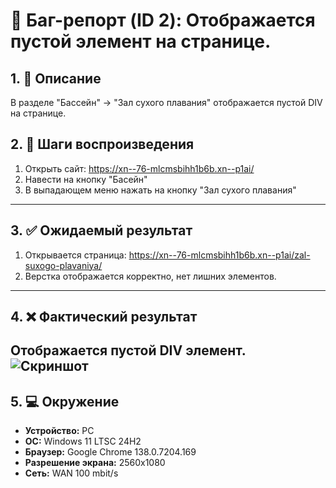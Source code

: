 # 🐞 Баг-репорт (ID 2): Отображается пустой элемент на странице.

## 1. 📝 Описание  
В разделе "Бассейн" -> "Зал сухого плавания" отображается пустой DIV на странице.

## 2. 🔁 Шаги воспроизведения  
1. Открыть сайт: https://xn--76-mlcmsbihh1b6b.xn--p1ai/
2. Навести на кнопку "Басейн"
3. В выпадающем меню нажать на кнопку "Зал сухого плавания" 
---

## 3. ✅ Ожидаемый результат  
1. Открывается страница: https://xn--76-mlcmsbihh1b6b.xn--p1ai/zal-suxogo-plavaniya/ 
2. Верстка отображается корректно, нет лишних элементов.
---

## 4. ❌ Фактический результат  
Отображается пустой DIV элемент.
![Скриншот](https://imgur.com/bJsBWwG)
---

## 5. 💻 Окружение  
- **Устройство:** PC  
- **ОС:** Windows 11 LTSC 24H2  
- **Браузер:** Google Chrome 138.0.7204.169  
- **Разрешение экрана:** 2560x1080  
- **Сеть:** WAN 100 mbit/s